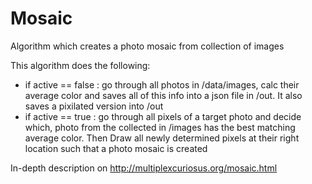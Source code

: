 # Mosaic
Algorithm which creates a photo mosaic from collection of images

This algorithm does the following:
 - if active == false : go through all photos in /data/images, calc their average color and saves all of this info into a json file in /out.
 It also saves a pixilated version into /out
 - if active == true : go through all pixels of a target photo and decide which, photo from the collected in /images has the best matching average color.
 Then Draw all newly determined pixels at their right location such that a photo mosaic is created
 
 In-depth description on http://multiplexcuriosus.org/mosaic.html
 
 

